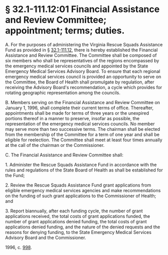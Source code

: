 # § 32.1-111.12:01 Financial Assistance and Review Committee; appointment; terms; duties.

<p>A. For the purposes of administering the Virginia Rescue Squads Assistance Fund as provided in § <a href='http://law.lis.virginia.gov/vacode/32.1-111.12/'>32.1-111.12</a>, there is hereby established the Financial Assistance and Review Committee. The Committee shall be composed of six members who shall be representatives of the regions encompassed by the emergency medical services councils and appointed by the State Emergency Medical Services Advisory Board. To ensure that each regional emergency medical services council is provided an opportunity to serve on the Committee, the Board of Health shall promulgate by regulation, after receiving the Advisory Board's recommendation, a cycle which provides for rotating geographic representation among the councils.</p><p>B. Members serving on the Financial Assistance and Review Committee on January 1, 1996, shall complete their current terms of office. Thereafter, appointments shall be made for terms of three years or the unexpired portions thereof in a manner to preserve, insofar as possible, the representation of the emergency medical services councils. No member may serve more than two successive terms. The chairman shall be elected from the membership of the Committee for a term of one year and shall be eligible for reelection. The Committee shall meet at least four times annually at the call of the chairman or the Commissioner.</p><p>C. The Financial Assistance and Review Committee shall:</p><p>1. Administer the Rescue Squads Assistance Fund in accordance with the rules and regulations of the State Board of Health as shall be established for the Fund;</p><p>2. Review the Rescue Squads Assistance Fund grant applications from eligible emergency medical services agencies and make recommendations on the funding of such grant applications to the Commissioner of Health; and</p><p>3. Report biannually, after each funding cycle, the number of grant applications received, the total costs of grant applications funded, the number of grant applications denied funding, the total costs of grant applications denied funding, and the nature of the denied requests and the reasons for denying funding, to the State Emergency Medical Services Advisory Board and the Commissioner.</p><p>1996, c. <a href='http://lis.virginia.gov/cgi-bin/legp604.exe?961+ful+CHAP0998'>998</a>.</p>